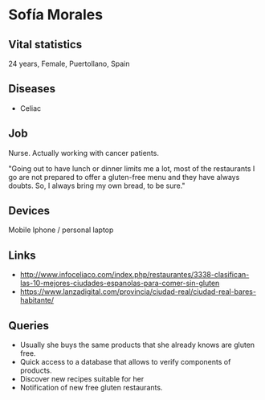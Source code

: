 # Sofía Morales

## Vital statistics
24 years, Female, Puertollano, Spain

## Diseases
* Celiac

## Job 
Nurse. Actually working with cancer patients.

"Going out to have lunch or dinner limits me a lot, most of the restaurants I go are not prepared to offer a gluten-free menu and they have always doubts. So, I always bring my own bread, to be sure."

## Devices
Mobile Iphone / personal laptop

## Links
- http://www.infoceliaco.com/index.php/restaurantes/3338-clasifican-las-10-mejores-ciudades-espanolas-para-comer-sin-gluten
- https://www.lanzadigital.com/provincia/ciudad-real/ciudad-real-bares-habitante/

## Queries
* Usually she buys the same products that she already knows are gluten free.
* Quick access to a database that allows to verify components of products.
* Discover new recipes suitable for her
* Notification of new free gluten restaurants.